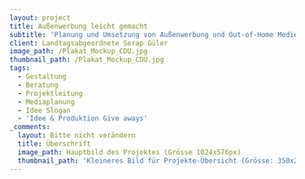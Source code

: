 ```yaml
---
layout: project
title: Außenwerbung leicht gemacht
subtitle: 'Planung und Umsetzung von Außenwerbung und Out-of-Home Medien, nach wie vor ein wichtiges Kommunikationsmittel, wird von uns immer wieder gerne in Kampagnen eingebunden. In diesem Fall unterstützten wir die Landtagsabgeordnete Serap Güler bei Ihrer Kandidatur für die Landtagswahl 2017. Schnell war das Motiv gestaltet, ein Motto gefunden, die passenden Stellen selektiert. Und so wurden die gewünschten Gebiete flächendeckend mit 18/1-Großflächen versehen.'
client: Landtagsabgeordnete Serap Güler
image_path: /Plakat_Mockup_CDU.jpg
thumbnail_path: /Plakat_Mockup_CDU.jpg
tags:
  - Gestaltung
  - Beratung
  - Projektleitung
  - Mediaplanung
  - Idee Slogan
  - 'Idee & Produktion Give aways'
_comments:
  layout: Bitte nicht verändern
  title: Überschrift
  image_path: Hauptbild des Projektes (Grösse 1024x576px)
  thumbnail_path: 'Kleineres Bild für Projekte-Übersicht (Grösse: 350x250px)'
---
```



